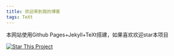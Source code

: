 ```yaml
---
title: 欢迎来到我的博客
tags: TeXt
---
```


本网站使用Github Pages+Jekyll+TeXt搭建，如果喜欢欢迎star本项目

[![Star This Project](https://img.shields.io/github/stars/kitian616/jekyll-TeXt-theme.svg?label=Stars&style=social)](https://github.com/LiJiabo/lijiabo.github.io)